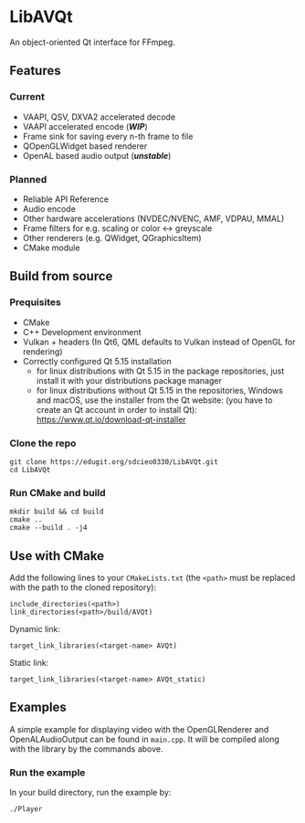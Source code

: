 # LibAVQt

An object-oriented Qt interface for FFmpeg.

## Features

### Current

- VAAPI, QSV, DXVA2 accelerated decode
- VAAPI accelerated encode (***WIP***)
- Frame sink for saving every n-th frame to file
- QOpenGLWidget based renderer
- OpenAL based audio output (***unstable***)

### Planned

- Reliable API Reference
- Audio encode
- Other hardware accelerations (NVDEC/NVENC, AMF, VDPAU, MMAL)
- Frame filters for e.g. scaling or color <-> greyscale
- Other renderers (e.g. QWidget, QGraphicsItem)
- CMake module

## Build from source

### Prequisites

- CMake
- C++ Development environment
- Vulkan + headers (In Qt6, QML defaults to Vulkan instead of OpenGL for
  rendering)
- Correctly configured Qt 5.15 installation
    - for linux distributions with Qt 5.15 in the package repositories, just install
      it with your distributions package manager
    - for linux distributions without Qt 5.15 in the repositories, Windows and
      macOS, use the installer from the Qt website: (you have to create an Qt
      account in order to install Qt): https://www.qt.io/download-qt-installer

### Clone the repo

```
git clone https://edugit.org/sdcieo0330/LibAVQt.git
cd LibAVQt
```

### Run CMake and build

```
mkdir build && cd build
cmake ..
cmake --build . -j4
```

## Use with CMake

Add the following lines to your ``CMakeLists.txt``
(the ``<path>`` must be replaced with the path to the cloned repository):

```
include_directories(<path>)
link_directories(<path>/build/AVQt)
```

Dynamic link:

```
target_link_libraries(<target-name> AVQt)
```

Static link:

```
target_link_libraries(<target-name> AVQt_static)
```

## Examples

A simple example for displaying video with the OpenGLRenderer and OpenALAudioOutput can be found in ``main.cpp``. It
will be compiled along with the library by the commands above.

### Run the example

In your build directory, run the example by:

```
./Player
```
